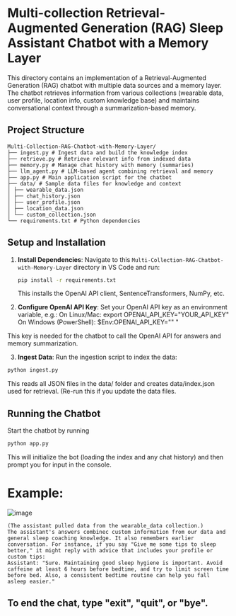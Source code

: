 # Multi-collection Retrieval-Augmented Generation (RAG) Sleep Assistant Chatbot with a Memory Layer

This directory contains an implementation of a Retrieval-Augmented Generation (RAG) chatbot with multiple data sources and a memory layer. The chatbot retrieves information from various collections (wearable data, user profile, location info, custom knowledge base) and maintains conversational context through a summarization-based memory.

## Project Structure
```
Multi-Collection-RAG-Chatbot-with-Memory-Layer/
├── ingest.py # Ingest data and build the knowledge index
├── retrieve.py # Retrieve relevant info from indexed data
├── memory.py # Manage chat history with memory (summaries)
├── llm_agent.py # LLM-based agent combining retrieval and memory
├── app.py # Main application script for the chatbot
├── data/ # Sample data files for knowledge and context
│ ├── wearable_data.json
│ ├── chat_history.json
│ ├── user_profile.json
│ ├── location_data.json
│ └── custom_collection.json
└── requirements.txt # Python dependencies
```

## Setup and Installation
1. **Install Dependencies**: Navigate to this `Multi-Collection-RAG-Chatbot-with-Memory-Layer` directory in VS Code and run:  
   ```bash
   pip install -r requirements.txt

   ```
   This installs the OpenAI API client, SentenceTransformers, NumPy, etc.
   
2. **Configure OpenAI API Key**: Set your OpenAI API key as an environment variable, e.g.:
On Linux/Mac: export OPENAI_API_KEY="YOUR_API_KEY"
On Windows (PowerShell): $Env:OPENAI_API_KEY=""
"

This key is needed for the chatbot to call the OpenAI API for answers and memory summarization.

3. **Ingest Data**: Run the ingestion script to index the data:
 ```bash
python ingest.py
```

This reads all JSON files in the data/ folder and creates data/index.json used for retrieval. (Re-run this if you update the data files.

## Running the Chatbot
Start the chatbot by running
```bash
python app.py
```
This will initialize the bot (loading the index and any chat history) and then prompt you for input in the console. 

# Example:
![image](https://github.com/user-attachments/assets/d2a715d4-e59b-4a88-b5a8-8b619306a8d2)

```
(The assistant pulled data from the wearable_data collection.)
The assistant's answers combinec custom information from our data and general sleep coaching knowledge. It also remembers earlier conversation. For instance, if you say "Give me some tips to sleep better," it might reply with advice that includes your profile or custom tips:
Assistant: "Sure. Maintaining good sleep hygiene is important. Avoid caffeine at least 6 hours before bedtime, and try to limit screen time before bed. Also, a consistent bedtime routine can help you fall asleep easier."
```
## To end the chat, type "exit", "quit", or "bye".


